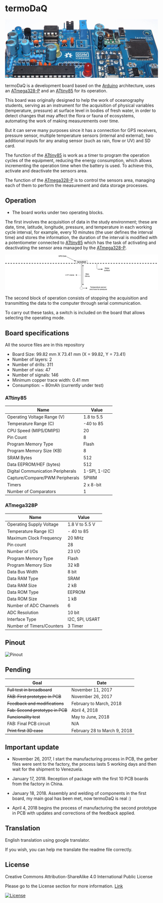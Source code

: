 # termoDaQ

![Header](https://raw.githubusercontent.com/mc-ireiser/termoDaQ/master/Photographs/termoDaQ_header.jpg)

termoDaQ is a development board based on the [Arduino](https://www.arduino.cc/) architecture, uses an [ATmega328-P](http://ww1.microchip.com/downloads/en/DeviceDoc/Atmel-42735-8-bit-AVR-Microcontroller-ATmega328-328P_Summary.pdf) and an [ATtiny85](http://ww1.microchip.com/downloads/en/DeviceDoc/Atmel-2586-AVR-8-bit-Microcontroller-ATtiny25-ATtiny45-ATtiny85_Datasheet-Summary.pdf) for its operation.

This board was originally designed to help the work of oceanography students, serving as an instrument for the acquisition of physical variables (temperature, pressure) at surface level in bodies of fresh water, in order to detect changes that may affect the flora or fauna of ecosystems, automating the work of making measurements over time.

But it can serve many purposes since it has a connection for GPS receivers, pressure sensor, multiple temperature sensors (internal and external), two additional inputs for any analog sensor (such as rain, flow or UV) and SD card.

The function of the [ATtiny85](http://ww1.microchip.com/downloads/en/DeviceDoc/Atmel-2586-AVR-8-bit-Microcontroller-ATtiny25-ATtiny45-ATtiny85_Datasheet-Summary.pdf) is work as a timer to program the operation cycles of the equipment, reducing the energy consumption, which allows incrementing the operation time when the battery is used. To achieve this, activate and deactivate the sensors area.

The function of the [ATmega328-P](http://ww1.microchip.com/downloads/en/DeviceDoc/Atmel-42735-8-bit-AVR-Microcontroller-ATmega328-328P_Summary.pdf) is to control the sensors area, managing each of them to perform the measurement and data storage processes.

## Operation

- The board works under two operating blocks.

The first involves the acquisition of data in the study environment; these are date, time, latitude, longitude, pressure, and temperature in each working cycle interval, for example, every 10 minutes (the user defines the interval time) and stores the information, the duration of the interval is modified with a potentiometer connected to [ATtiny85](http://ww1.microchip.com/downloads/en/DeviceDoc/Atmel-2586-AVR-8-bit-Microcontroller-ATtiny25-ATtiny45-ATtiny85_Datasheet-Summary.pdf) which has the task of activating and deactivating the sensor area managed by the [ATmega328-P](http://ww1.microchip.com/downloads/en/DeviceDoc/Atmel-42735-8-bit-AVR-Microcontroller-ATmega328-328P_Summary.pdf).

![Operation](https://raw.githubusercontent.com/mc-ireiser/termoDaQ/master/IMG/Mockup.png)

The second block of operation consists of stopping the acquisition and transmitting the data to the computer through serial communication.

To carry out these tasks, a switch is included on the board that allows selecting the operating mode.

## Board specifications

All the source files are in this repository

- Board Size: 99.82 mm X 73.41 mm (X = 99.82, Y = 73.41)
- Number of layers: 2
- Number of drills: 311
- Number of vias: 47
- Number of signals: 146
- Minimum copper trace width: 0.41 mm
- Consumption: ~ 80mAh (currently under test)

### ATtiny85

|Name | Value |
| ---------- | ---------- |
|Operating Voltage Range (V) | 1.8 to 5.5 |
|Temperature Range (C) | -40 to 85 |
|CPU Speed (MIPS/DMIPS) | 20 |
|Pin Count | 8 |
|Program Memory Type | Flash |
|Program Memory Size (KB) | 8 |
|SRAM Bytes | 512 |
|Data EEPROM/HEF (bytes) | 512 |
|Digital Communication Peripherals | 1-SPI, 1-I2C |
|Capture/Compare/PWM Peripherals | 5PWM |
|Timers | 2 x 8-bit |
|Number of Comparators | 1 |

### ATmega328P

| Name | Value |
| ---------- | ---------- |
|Operating Supply Voltage | 1.8 V to 5.5 V |
|Temperature Range (C) | - 40 to 85 |
|Maximum Clock Frequency | 20 MHz |
|Pin count | 28 |
|Number of I/Os | 23 I/O |
|Program Memory Type | Flash |
|Program Memory Size | 32 kB |
|Data Bus Width | 8 bit |
|Data RAM Type | SRAM |
|Data RAM Size | 2 kB |
|Data ROM Type | EEPROM |
|Data ROM Size | 1 kB |
|Number of ADC Channels | 6 |
|ADC Resolution | 10 bit |
|Interface Type | I2C, SPI, USART |
|Number of Timers/Counters | 3 Timer |

## Pinout

![Pinout](https://raw.githubusercontent.com/mc-ireiser/termoDaQ/master/IMG/Pinout.png)

## Pending

| Goal | Date |
| ---------- | ---------- |
| ~~Full test in breadboard~~   | November 11, 2017   |
| ~~FAB: First prototype in PCB~~   | November 26, 2017   |
|~~Feedback and modifications~~| February to March, 2018 |
|~~Fab: Second prototype in PCB~~| Abril 4, 2018 |
|~~Funcionality test~~| May to June, 2018 |
|FAB: Final PCB circuit| N/A |
|~~Print first 3D case~~| February 28 to March 9, 2018 |

## Important update

- November 26, 2017, I start the manufacturing process in PCB, the gerber files were sent to the factory, the process lasts 5 working days and then wait for the shipment to Venezuela.

- January 17, 2018. Reception of package with the first 10 PCB boards from the factory in China.

- January 18, 2018. Assembly and welding of components in the first board, my main goal has been met, now termoDaQ is real :)

- April 4, 2018 begins the process of manufacturing the second prototype in PCB with updates and corrections of the feedback applied.

## Translation

English translation using google translator.

If you wish, you can help me translate the readme file correctly.

## License

Creative Commons Attribution-ShareAlike 4.0 International Public License

Please go to the License section for more information. [Link](https://github.com/mc-ireiser/termoDaQ/tree/master/License)

[![License](https://i.creativecommons.org/l/by-sa/4.0/88x31.png)](https://creativecommons.org/licenses/by-sa/4.0/)
